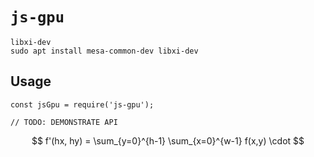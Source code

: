 # `js-gpu`

```
libxi-dev
sudo apt install mesa-common-dev libxi-dev

```

## Usage

```
const jsGpu = require('js-gpu');

// TODO: DEMONSTRATE API
```


$$
f'(hx, hy) = \sum_{y=0}^{h-1} \sum_{x=0}^{w-1} f(x,y) \cdot 
$$

